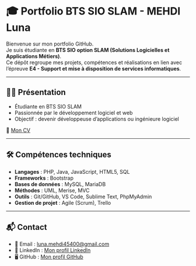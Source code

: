 # 🎓 Portfolio BTS SIO SLAM - MEHDI Luna

Bienvenue sur mon portfolio GitHub.  
Je suis étudiante en **BTS SIO option SLAM (Solutions Logicielles et Applications Métiers)**.  
Ce dépôt regroupe mes projets, compétences et réalisations en lien avec l’épreuve **E4 - Support et mise à disposition de services informatiques**.

---

## 👩‍💻 Présentation
- Étudiante en BTS SIO SLAM  
- Passionnée par le développement logiciel et web  
- Objectif : devenir développeuse d’applications ou ingénieure logiciel  

📄 [Mon CV](https://www.canva.com/design/DAGVtNDeO54/qS8fqGs13rvw_b_kVCwMrg/view?utm_content=DAGVtNDeO54&utm_campaign=designshare&utm_medium=link2&utm_source=uniquelinks&utlId=h608f09ffd5)

---

## 🛠️ Compétences techniques
- **Langages** : PHP, Java, JavaScript, HTML5, SQL  
- **Frameworks** : Bootstrap  
- **Bases de données** : MySQL, MariaDB 
- **Méthodes** : UML, Merise, MVC  
- **Outils** : Git/GitHub, VS Code, Sublime Text, PhpMyAdmin  
- **Gestion de projet** : Agile (Scrum), Trello  

---

## 📬 Contact
- 📧 Email : luna.mehdi45400@gmail.com  
- 💼 LinkedIn : [Mon profil LinkedIn](https://www.linkedin.com/in/luna-mehdi)  
- 🖥️ GitHub : [Mon profil GitHub](https://github.com/luluslam)
